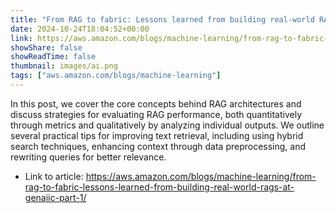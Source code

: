 ```yaml
---
title: "From RAG to fabric: Lessons learned from building real-world RAGs at GenAIIC – Part 1"
date: 2024-10-24T18:04:52+00:00
link: https://aws.amazon.com/blogs/machine-learning/from-rag-to-fabric-lessons-learned-from-building-real-world-rags-at-genaiic-part-1/
showShare: false
showReadTime: false
thumbnail: images/ai.png
tags: ["aws.amazon.com/blogs/machine-learning"]
---
```

In this post, we cover the core concepts behind RAG architectures and discuss strategies for evaluating RAG performance, both quantitatively through metrics and qualitatively by analyzing individual outputs. We outline several practical tips for improving text retrieval, including using hybrid search techniques, enhancing context through data preprocessing, and rewriting queries for better relevance.

- Link to article: https://aws.amazon.com/blogs/machine-learning/from-rag-to-fabric-lessons-learned-from-building-real-world-rags-at-genaiic-part-1/